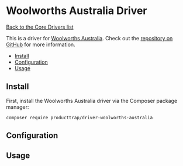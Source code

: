 # Woolworths Australia Driver

[Back to the Core Drivers list](./#core-drivers)

This is a driver for [Woolworths Australia](https://woolworths.com.au). Check out
the [repository on GitHub](https://github.com/producttrap/driver-woolworths-australia) for more information.

* [Install](driver-woolworths-australia.md#install)
* [Configuration](driver-woolworths-australia.md#configuration)
* [Usage](driver-woolworths-australia.md#usage)

## Install

First, install the Woolworths Australia driver via the Composer package manager:

```shell
composer require producttrap/driver-woolworths-australia
```

## Configuration

## Usage
